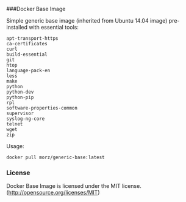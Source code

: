 ###Docker Base Image

Simple generic base image (inherited from Ubuntu 14.04 image) pre-installed with essential tools:
```
apt-transport-https
ca-certificates
curl
build-essential
git
htop
language-pack-en
less
make
python
python-dev
python-pip
rpl
software-properties-common
supervisor
syslog-ng-core
telnet
wget      
zip
```

Usage:
```
docker pull morz/generic-base:latest
```

### License

Docker Base Image is licensed under the MIT license. (http://opensource.org/licenses/MIT)
